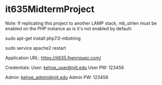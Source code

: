 # it635MidtermProject

Note: If replicating this project to another LAMP stack, mb_strlen must be enabled on the PHP instance as is it's not enabled by default:

sudo apt-get install php7.0-mbstring

sudo service apache2 restart


Application URL:
https://it635.lhenriquez.com/

Credentials:
User: kehoe_user@njit.edu
User PW: 123456

Admin: kehoe_admin@njit.edu
Admin PW: 123456
